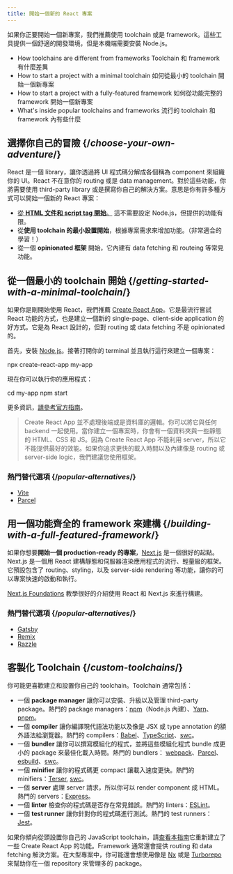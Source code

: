 ```yaml
---
title: 開始一個新的 React 專案
---
```


<Intro>

如果你正要開始一個新專案，我們推薦使用 toolchain 或是 framework。這些工具提供一個舒適的開發環境，但是本機端需要安裝 Node.js。

</Intro>

<YouWillLearn>

* How toolchains are different from frameworks Toolchain 和 framework 有什麼差異
* How to start a project with a minimal toolchain 如何從最小的 toolchain 開始一個新專案
* How to start a project with a fully-featured framework 如何從功能完整的 framework 開始一個新專案
* What's inside popular toolchains and frameworks 流行的 toolchain 和 framework 內有些什麼

</YouWillLearn>

## 選擇你自己的冒險 {/*choose-your-own-adventure*/}

React 是一個 library，讓你透過將 UI 程式碼分解成各個稱為 component 來組織你的 UI。React 不在意你的 routing 或是 data management。對於這些功能，你將需要使用 third-party library 或是撰寫你自己的解決方案。意思是你有許多種方式可以開始一個新的 React 專案：

* [從 **HTML 文件和 script tag 開始**。](/learn/add-react-to-a-website) 這不需要設定 Node.js，但提供的功能有限。
* 從**使用 toolchain 的最小設置開始**，根據專案需求來增加功能。（非常適合的學習！）
* 從一個 **opinionated 框架** 開始，它內建有 data fetching 和 routeing 等常見功能。

## 從一個最小的 toolchain 開始 {/*getting-started-with-a-minimal-toolchain*/}

如果你是剛開始使用 React，我們推薦 [Create React App](https://create-react-app.dev/)。它是最流行嘗試 React 功能的方式，也是建立一個新的 single-page、client-side application 的好方式。它是為 React 設計的，但對 routing 或 data fetching 不是 opinionated 的。

首先，安裝 [Node.js](https://nodejs.org/en/)。接著打開你的 terminal 並且執行這行來建立一個專案：

<TerminalBlock>

npx create-react-app my-app

</TerminalBlock>

現在你可以執行你的應用程式：

<TerminalBlock>

cd my-app
npm start

</TerminalBlock>

更多資訊，[請參考官方指南](https://create-react-app.dev/docs/getting-started)。

> Create React App 並不處理後端或是資料庫的邏輯。你可以將它與任何 backend 一起使用。當你建立一個專案時，你會有一個資料夾與一些靜態的 HTML、CSS 和 JS。因為 Create React App 不能利用 server，所以它不能提供最好的效能。如果你追求更快的載入時間以及內建像是 routing 或 server-side logic，我們建議您使用框架。

### 熱門替代選項 {/*popular-alternatives*/}

* [Vite](https://vitejs.dev/guide/)
* [Parcel](https://parceljs.org/)

## 用一個功能齊全的 framework 來建構 {/*building-with-a-full-featured-framework*/}

如果你想要**開始一個 production-ready 的專案**，[Next.js](https://nextjs.org/) 是一個很好的起點。Next.js 是一個用 React 建構靜態和伺服器渲染應用程式的流行、輕量級的框架。它預設包含了 routing、styling，以及 server-side rendering 等功能，讓你的可以專案快速的啟動和執行。

[Next.js Foundations](https://nextjs.org/learn/foundations/about-nextjs) 教學很好的介紹使用 React 和 Next.js 來進行構建。

### 熱門替代選項 {/*popular-alternatives*/}

* [Gatsby](https://www.gatsbyjs.org/)
* [Remix](https://remix.run/)
* [Razzle](https://razzlejs.org/)

## 客製化 Toolchain {/*custom-toolchains*/}

你可能更喜歡建立和設置你自己的 toolchain。Toolchain 通常包括：

* 一個 **package manager** 讓你可以安裝、升級以及管理 third-party package。熱門的 package managers：[npm](https://www.npmjs.com/)（Node.js 內建）、[Yarn](https://yarnpkg.com/)、[pnpm](https://pnpm.io/)。
* 一個 **compiler** 讓你編譯現代語法功能以及像是 JSX 或 type annotation 的額外語法給瀏覽器。熱門的 compilers：[Babel](https://babeljs.io/)、[TypeScript](http://typescript.org/)、[swc](https://swc.rs/)。
* 一個 **bundler** 讓你可以撰寫模組化的程式，並將這些模組化程式 bundle 成更小的 package 來最佳化載入時間。熱門的 bundlers： [webpack](https://webpack.js.org/)、[Parcel](https://parceljs.org/)、[esbuild](https://esbuild.github.io/)、[swc](https://swc.rs/)。
* 一個 **minifier** 讓你的程式碼更 compact 讓載入速度更快。熱門的 minifiers：[Terser](https://terser.org/), [swc](https://swc.rs/)。
* 一個 **server** 處理 server 請求，所以你可以 render component 成 HTML。熱門的 servers：[Express](https://expressjs.com/)。
* 一個 **linter** 檢查你的程式碼是否存在常見錯誤。熱門的 linters：[ESLint](https://eslint.org/)。
* 一個 **test runner** 讓你針對你的程式碼進行測試。熱門的 test runners：[Jest](https://jestjs.io/)。

如果你傾向從頭設置你自己的 JavaScript toolchain，請[查看本指南](https://blog.usejournal.com/creating-a-react-app-from-scratch-f3c693b84658)它重新建立了一些 Create React App 的功能。Framework 通常還會提供 routing 和 data fetching 解決方案。在大型專案中，你可能還會想使用像是 [Nx](https://nx.dev/react) 或是 [Turborepo](https://turborepo.org/) 來幫助你在一個 repository 來管理多的 package。
